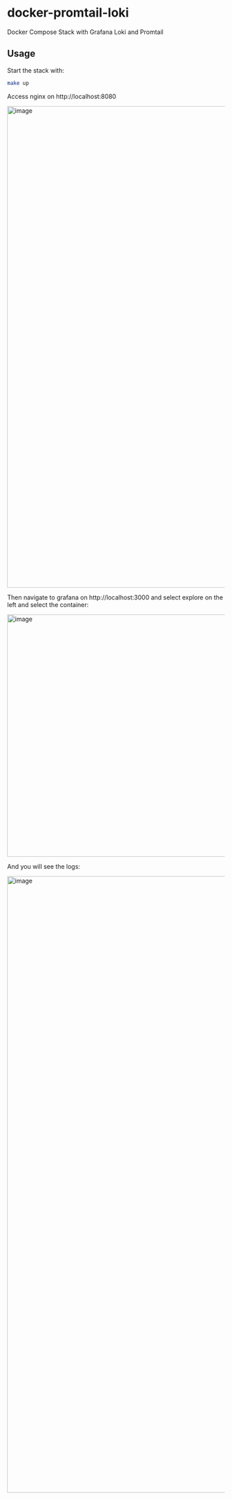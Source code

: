 # docker-promtail-loki
Docker Compose Stack with Grafana Loki and Promtail

## Usage

Start the stack with:

```bash
make up
```

Access nginx on http://localhost:8080

<img width="1113" alt="image" src="https://user-images.githubusercontent.com/567298/202505252-3cbc2d03-d1d2-48e6-bea7-5db54233b9a2.png">

Then navigate to grafana on http://localhost:3000 and select explore on the left and select the container:

<img width="560" alt="image" src="https://user-images.githubusercontent.com/567298/202504989-e05a08a2-eb2f-41a1-85f4-9a11a8affd7c.png">

And you will see the logs:

<img width="1425" alt="image" src="https://user-images.githubusercontent.com/567298/202505099-c47b76cc-3090-4eb9-8459-db659d0aac18.png">

